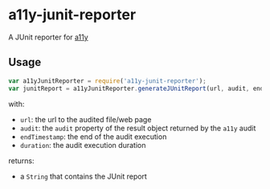 # a11y-junit-reporter

A JUnit reporter for [a11y](https://github.com/addyosmani/a11y)

## Usage

```javascript
var a11yJunitReporter = require('a11y-junit-reporter');
var junitReport = a11yJunitReporter.generateJUnitReport(url, audit, endTimestamp, duration);
```
with:
- `url`: the url to the audited file/web page
- `audit`: the `audit` property of the result object returned by the `a11y` audit
- `endTimestamp`: the end of the audit execution
- `duration`: the audit execution duration

returns:
- a `String` that contains the JUnit report